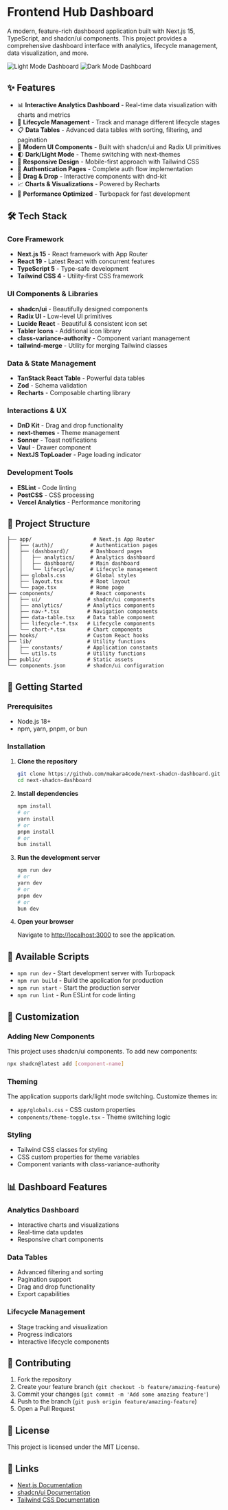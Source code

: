 # Frontend Hub Dashboard

A modern, feature-rich dashboard application built with Next.js 15, TypeScript, and shadcn/ui components. This project provides a comprehensive dashboard interface with analytics, lifecycle management, data visualization, and more.

![Light Mode Dashboard](./public/screenshot-light.png)
![Dark Mode Dashboard](./public/screenshot-dark.png)

## ✨ Features

- 📊 **Interactive Analytics Dashboard** - Real-time data visualization with charts and metrics
- 🔄 **Lifecycle Management** - Track and manage different lifecycle stages
- 📋 **Data Tables** - Advanced data tables with sorting, filtering, and pagination
- 🎨 **Modern UI Components** - Built with shadcn/ui and Radix UI primitives
- 🌓 **Dark/Light Mode** - Theme switching with next-themes
- 📱 **Responsive Design** - Mobile-first approach with Tailwind CSS
- 🔐 **Authentication Pages** - Complete auth flow implementation
- 🎯 **Drag & Drop** - Interactive components with dnd-kit
- 📈 **Charts & Visualizations** - Powered by Recharts
- 🚀 **Performance Optimized** - Turbopack for fast development

## 🛠️ Tech Stack

### Core Framework
- **Next.js 15** - React framework with App Router
- **React 19** - Latest React with concurrent features
- **TypeScript 5** - Type-safe development
- **Tailwind CSS 4** - Utility-first CSS framework

### UI Components & Libraries
- **shadcn/ui** - Beautifully designed components
- **Radix UI** - Low-level UI primitives
- **Lucide React** - Beautiful & consistent icon set
- **Tabler Icons** - Additional icon library
- **class-variance-authority** - Component variant management
- **tailwind-merge** - Utility for merging Tailwind classes

### Data & State Management
- **TanStack React Table** - Powerful data tables
- **Zod** - Schema validation
- **Recharts** - Composable charting library

### Interactions & UX
- **DnD Kit** - Drag and drop functionality
- **next-themes** - Theme management
- **Sonner** - Toast notifications
- **Vaul** - Drawer component
- **NextJS TopLoader** - Page loading indicator

### Development Tools
- **ESLint** - Code linting
- **PostCSS** - CSS processing
- **Vercel Analytics** - Performance monitoring

## 📁 Project Structure

```
├── app/                    # Next.js App Router
│   ├── (auth)/            # Authentication pages
│   ├── (dashboard)/       # Dashboard pages
│   │   ├── analytics/     # Analytics dashboard
│   │   ├── dashboard/     # Main dashboard
│   │   └── lifecycle/     # Lifecycle management
│   ├── globals.css        # Global styles
│   ├── layout.tsx         # Root layout
│   └── page.tsx           # Home page
├── components/            # React components
│   ├── ui/               # shadcn/ui components
│   ├── analytics/        # Analytics components
│   ├── nav-*.tsx         # Navigation components
│   ├── data-table.tsx    # Data table component
│   ├── lifecycle-*.tsx   # Lifecycle components
│   └── chart-*.tsx       # Chart components
├── hooks/                # Custom React hooks
├── lib/                  # Utility functions
│   ├── constants/        # Application constants
│   └── utils.ts          # Utility functions
├── public/               # Static assets
└── components.json       # shadcn/ui configuration
```

## 🚀 Getting Started

### Prerequisites

- Node.js 18+ 
- npm, yarn, pnpm, or bun

### Installation

1. **Clone the repository**
   ```bash
   git clone https://github.com/makara4code/next-shadcn-dashboard.git
   cd next-shadcn-dashboard
   ```

2. **Install dependencies**
   ```bash
   npm install
   # or
   yarn install
   # or
   pnpm install
   # or
   bun install
   ```

3. **Run the development server**
   ```bash
   npm run dev
   # or
   yarn dev
   # or
   pnpm dev
   # or
   bun dev
   ```

4. **Open your browser**
   
   Navigate to [http://localhost:3000](http://localhost:3000) to see the application.

## 🎨 Available Scripts

- `npm run dev` - Start development server with Turbopack
- `npm run build` - Build the application for production
- `npm run start` - Start the production server
- `npm run lint` - Run ESLint for code linting

## 🎨 Customization

### Adding New Components

This project uses shadcn/ui components. To add new components:

```bash
npx shadcn@latest add [component-name]
```

### Theming

The application supports dark/light mode switching. Customize themes in:
- `app/globals.css` - CSS custom properties
- `components/theme-toggle.tsx` - Theme switching logic

### Styling

- Tailwind CSS classes for styling
- CSS custom properties for theme variables
- Component variants with class-variance-authority

## 📊 Dashboard Features

### Analytics Dashboard
- Interactive charts and visualizations
- Real-time data updates
- Responsive chart components

### Data Tables
- Advanced filtering and sorting
- Pagination support
- Drag and drop functionality
- Export capabilities

### Lifecycle Management
- Stage tracking and visualization
- Progress indicators
- Interactive lifecycle components

## 🤝 Contributing

1. Fork the repository
2. Create your feature branch (`git checkout -b feature/amazing-feature`)
3. Commit your changes (`git commit -m 'Add some amazing feature'`)
4. Push to the branch (`git push origin feature/amazing-feature`)
5. Open a Pull Request

## 📝 License

This project is licensed under the MIT License.

## 🔗 Links

- [Next.js Documentation](https://nextjs.org/docs)
- [shadcn/ui Documentation](https://ui.shadcn.com)
- [Tailwind CSS Documentation](https://tailwindcss.com/docs)